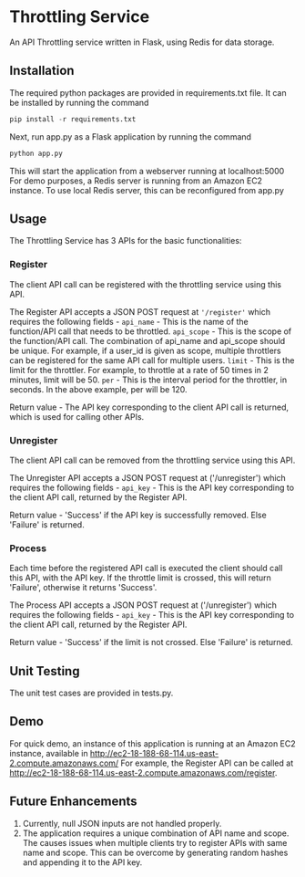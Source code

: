 # Throttling Service
An API Throttling service written in Flask, using Redis for data storage.


## Installation
The required python packages are provided in requirements.txt file. It can be installed by running the command
```python
pip install -r requirements.txt
```
Next, run app.py as a Flask application by running the command
```python
python app.py
```
This will start the application from a webserver running at localhost:5000
For demo purposes, a Redis server is running from an Amazon EC2 instance. To use local Redis server, this can be reconfigured from app.py


## Usage
The Throttling Service has 3 APIs for the basic functionalities:
### Register 
The client API call can be registered with the throttling service using this API.

The Register API accepts a JSON POST request at `'/register'` which requires the following fields - 
`api_name` - This is the name of the function/API call that needs to be throttled.
`api_scope` - This is the scope of the function/API call. The combination of api_name and api_scope should be unique. For example, if a user_id is given as scope, multiple throttlers can be registered for the same API call for multiple users.
`limit` - This is the limit for the throttler. For example, to throttle at a rate of 50 times in 2 minutes, limit will be 50.
`per` - This is the interval period for the throttler, in seconds. In the above example, per will be 120.

Return value - The API key corresponding to the client API call is returned, which is used for calling other APIs.

### Unregister
The client API call can be removed from the throttling service using this API.

The Unregister API accepts a JSON POST request at ('/unregister') which requires the following fields - 
`api_key` - This is the API key corresponding to the client API call, returned by the Register API.

Return value - 'Success' if the API key is successfully removed. Else 'Failure' is returned.

### Process
Each time before the registered API call is executed the client should call this API, with the API key. If the throttle limit is crossed, this will return 'Failure', otherwise it returns 'Success'.

The Process API accepts a JSON POST request at ('/unregister') which requires the following fields - 
`api_key` - This is the API key corresponding to the client API call, returned by the Register API.

Return value - 'Success' if the limit is not crossed. Else 'Failure' is returned.


## Unit Testing

The unit test cases are provided in tests.py. 


## Demo

For quick demo, an instance of this application is running at an Amazon EC2 instance, available in 
http://ec2-18-188-68-114.us-east-2.compute.amazonaws.com/
For example, the Register API can be called at http://ec2-18-188-68-114.us-east-2.compute.amazonaws.com/register.


## Future Enhancements
1. Currently, null JSON inputs are not handled properly.
2. The application requires a unique combination of API name and scope. The causes issues when multiple clients try to register APIs with same name and scope. This can be overcome by generating random hashes and appending it to the API key.





